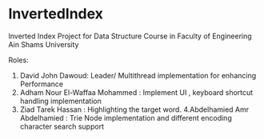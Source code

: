 # InvertedIndex
Inverted Index Project for Data Structure Course in Faculty of Engineering Ain Shams University

Roles:

1. David John Dawoud: Leader/ Multithread implementation for enhancing Performance
2. Adham Nour El-Waffaa Mohammed : Implement UI , keyboard shortcut handling implementation 
3. Ziad Tarek Hassan : Highlighting the target word.
4.Abdelhamied Amr Abdelhamied : Trie Node implementation and different encoding character search support

